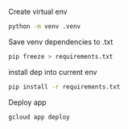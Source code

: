 
Create virtual env
```bash
python -m venv .venv

```

Save venv dependencies to .txt
```bash
pip freeze > requirements.txt
```

install dep into current env
```bash
pip install -r requirements.txt
```

Deploy app
```bash
gcloud app deploy
```
